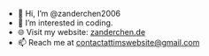 - 👋 Hi, I’m @zanderchen2006  
- 👀 I’m interested in coding.  
- 🌐 Visit my website: [zanderchen.de](https://zanderchen.de)  
- 📫 Reach me at contactattimswebsite@gmail.com

